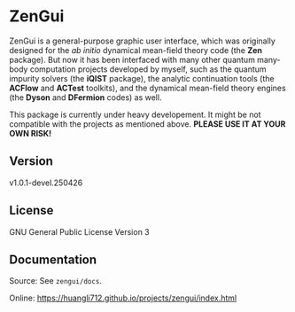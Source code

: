 # ZenGui

ZenGui is a general-purpose graphic user interface, which was originally designed for the *ab initio* dynamical mean-field theory code (the **Zen** package). But now it has been interfaced with many other quantum many-body computation projects developed by myself, such as the quantum impurity solvers (the **iQIST** package), the analytic continuation tools (the **ACFlow** and **ACTest** toolkits), and the dynamical mean-field theory engines (the **Dyson** and **DFermion** codes) as well.

This package is currently under heavy developement. It might be not compatible with the projects as mentioned above. **PLEASE USE IT AT YOUR OWN RISK!**

## Version

v1.0.1-devel.250426

## License

GNU General Public License Version 3

## Documentation

Source: See `zengui/docs`.

Online: https://huangli712.github.io/projects/zengui/index.html
